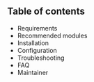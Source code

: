 ## Table of contents

- Requirements
- Recommended modules
- Installation
- Configuration
- Troubleshooting
- FAQ
- Maintainer


